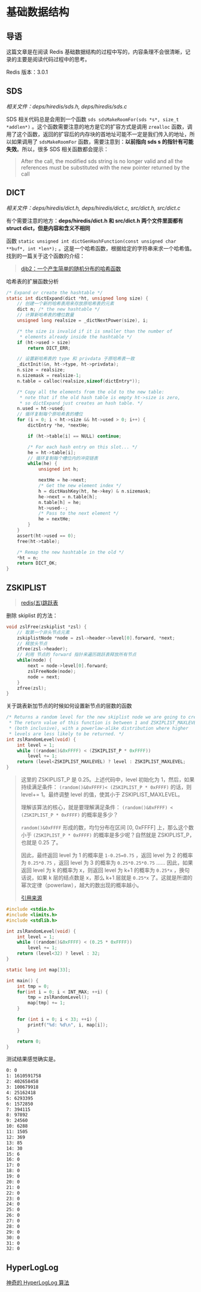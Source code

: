 # 基础数据结构

## 导语

这篇文章是在阅读 Redis 基础数据结构的过程中写的，内容条理不会很清晰，记录的主要是阅读代码过程中的思考。

Redis 版本：3.0.1

## SDS

*相关文件：deps/hiredis/sds.h, deps/hiredis/sds.c*

SDS 相关代码总是会用到一个函数 `sds sdsMakeRoomFor(sds *s*, size_t *addlen*)` 。这个函数需要注意的地方是它的扩容方式是调用 `zrealloc` 函数，调用了这个函数，返回的扩容后的内存块的首地址可能不一定是我们传入的地址，所以如果调用了 `sdsMakeRoomFor` 函数，需要注意到：**以前指向 sds s 的指针有可能失效**。所以，很多 SDS 相关函数都会提示：

> After the call, the modified sds string is no longer valid and all the references must be substituted with the new pointer returned by the call

## DICT

*相关文件：deps/hiredis/dict.h, deps/hiredis/dict.c, src/dict.h, src/dict.c*

有个需要注意的地方：**deps/hiredis/dict.h 和 src/dict.h 两个文件里面都有 struct dict，但是内容和含义不相同** 

函数 `static unsigned int dictGenHashFunction(const unsigned char **buf*, int *len*);` 。这是一个哈希函数，根据给定的字符串来求一个哈希值。找到的一篇关于这个函数的介绍：

> [djb2：一个产生简单的随机分布的哈希函数](https://www.cnblogs.com/vancasola/p/9951686.html)

 哈希表的扩展函数分析

```c
/* Expand or create the hashtable */
static int dictExpand(dict *ht, unsigned long size) {
    // 创建一个新的哈希表用来存放原哈希表的元素
    dict n; /* the new hashtable */
    // 计算新哈希表的槽位数量
    unsigned long realsize = _dictNextPower(size), i;

    /* the size is invalid if it is smaller than the number of
     * elements already inside the hashtable */
    if (ht->used > size)
        return DICT_ERR;

    // 设置新哈希表的 type 和 privdata 于原哈希表一致 
    _dictInit(&n, ht->type, ht->privdata);
    n.size = realsize;
    n.sizemask = realsize-1;
    n.table = calloc(realsize,sizeof(dictEntry*));

    /* Copy all the elements from the old to the new table:
     * note that if the old hash table is empty ht->size is zero,
     * so dictExpand just creates an hash table. */
    n.used = ht->used;
    // 循环复制每个原哈希表的槽位
    for (i = 0; i < ht->size && ht->used > 0; i++) {
        dictEntry *he, *nextHe;

        if (ht->table[i] == NULL) continue;

        /* For each hash entry on this slot... */
        he = ht->table[i];
        // 循环复制每个槽位内的冲突链表
        while(he) {
            unsigned int h;

            nextHe = he->next;
            /* Get the new element index */
            h = dictHashKey(ht, he->key) & n.sizemask;
            he->next = n.table[h];
            n.table[h] = he;
            ht->used--;
            /* Pass to the next element */
            he = nextHe;
        }
    }
    assert(ht->used == 0);
    free(ht->table);

    /* Remap the new hashtable in the old */
    *ht = n;
    return DICT_OK;
}
```

## ZSKIPLIST

> [redis(五)跳跃表](https://blog.csdn.net/lz710117239/article/details/78408919#commentBox)

删除 skiplist 的方法：

```c
void zslFree(zskiplist *zsl) {
    // 取第一个非头节点元素
    zskiplistNode *node = zsl->header->level[0].forward, *next;
    // 释放头节点
    zfree(zsl->header);
    // 利用 节点的 forward 指针来遍历跳跃表释放所有节点 
    while(node) {
        next = node->level[0].forward;
        zslFreeNode(node);
        node = next;
    }
    zfree(zsl);
}
```

关于跳表新加节点的时候如何设置新节点的层数的函数

```c
/* Returns a random level for the new skiplist node we are going to create.
 * The return value of this function is between 1 and ZSKIPLIST_MAXLEVEL
 * (both inclusive), with a powerlaw-alike distribution where higher
 * levels are less likely to be returned. */
int zslRandomLevel(void) {
    int level = 1;
    while ((random()&0xFFFF) < (ZSKIPLIST_P * 0xFFFF))
        level += 1;
    return (level<ZSKIPLIST_MAXLEVEL) ? level : ZSKIPLIST_MAXLEVEL;
}
```

> 这里的 ZSKIPLIST_P 是 0.25。上述代码中，level 初始化为 1，然后，如果持续满足条件： `(random()&0xFFFF)< (ZSKIPLIST_P * 0xFFFF)` 的话，则 level+= 1。最终调整 level 的值，使其小于 ZSKIPLIST_MAXLEVEL。
>
> 理解该算法的核心，就是要理解满足条件： `(random()&0xFFFF) < (ZSKIPLIST_P * 0xFFFF)` 的概率是多少？
>
> `random()&0xFFFF` 形成的数，均匀分布在区间 [0, 0xFFFF] 上，那么这个数小于 `(ZSKIPLIST_P * 0xFFFF)` 的概率是多少呢？自然就是 ZSKIPLIST_P，也就是 0.25 了。
>
> 因此，最终返回 level 为 1 的概率是 `1-0.25=0.75` ，返回 level 为 2 的概率为 `0.25*0.75` ，返回 level 为 3 的概率为 `0.25*0.25*0.75` ...... 因此，如果返回 level 为 k 的概率为 x，则返回 level 为 k+1 的概率为 `0.25*x` ，换句话说，如果 k 层的结点数是 x，那么 k+1 层就是 `0.25*x` 了。这就是所谓的幂次定律（powerlaw），越大的数出现的概率越小。
>
> [引用来源](https://blog.csdn.net/lz710117239/article/details/78408919#commentBox)

```c
#include <stdio.h>
#include <limits.h>
#include <stdlib.h>

int zslRandomLevel(void) {
    int level = 1;
    while ((random()&0xFFFF) < (0.25 * 0xFFFF))
        level += 1;
    return (level<32) ? level : 32;
}

static long int map[33];

int main() {
    int tmp = 0;
    for(int i = 0; i < INT_MAX; ++i) {
        tmp = zslRandomLevel();
        map[tmp] += 1;
    }

    for (int i = 0; i < 33; ++i) {
        printf("%d: %d\n", i, map[i]);
    }

    return 0;
}
```

测试结果感觉确实是。

```bash
0: 0
1: 1610591758
2: 402658458
3: 100679918
4: 25162418
5: 6293395
6: 1572850
7: 394115
8: 97892
9: 24560
10: 6288
11: 1505
12: 369
13: 85
14: 30
15: 6
16: 0
17: 0
18: 0
19: 0
20: 0
21: 0
22: 0
23: 0
24: 0
25: 0
26: 0
27: 0
28: 0
29: 0
30: 0
31: 0
32: 0
```

##  HyperLogLog

[神奇的 HyperLogLog 算法](http://www.rainybowe.com/blog/2017/07/13/%E7%A5%9E%E5%A5%87%E7%9A%84HyperLogLog%E7%AE%97%E6%B3%95/index.html)

